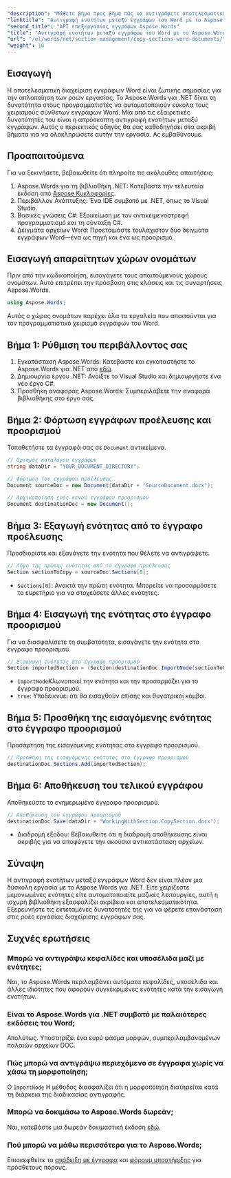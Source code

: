 ```yaml
---
"description": "Μάθετε βήμα προς βήμα πώς να αντιγράφετε αποτελεσματικά ενότητες μεταξύ εγγράφων Word χρησιμοποιώντας το Aspose.Words για .NET. Αυτός ο λεπτομερής οδηγός καλύπτει τις προϋποθέσεις, παραδείγματα κώδικα, συμβουλές για προχωρημένους και συχνές ερωτήσεις."
"linktitle": "Αντιγραφή ενοτήτων μεταξύ εγγράφων του Word με το Aspose.Words"
"second_title": "API επεξεργασίας εγγράφων Aspose.Words"
"title": "Αντιγραφή ενοτήτων μεταξύ εγγράφων του Word με το Aspose.Words"
"url": "/el/words/net/section-management/copy-sections-word-documents/"
"weight": 10
---
```


## Εισαγωγή

Η αποτελεσματική διαχείριση εγγράφων Word είναι ζωτικής σημασίας για την απλοποίηση των ροών εργασίας. Το Aspose.Words για .NET δίνει τη δυνατότητα στους προγραμματιστές να αυτοματοποιούν εύκολα τους χειρισμούς σύνθετων εγγράφων Word. Μία από τις εξαιρετικές δυνατότητές του είναι η απρόσκοπτη αντιγραφή ενοτήτων μεταξύ εγγράφων. Αυτός ο περιεκτικός οδηγός θα σας καθοδηγήσει στα ακριβή βήματα για να ολοκληρώσετε αυτήν την εργασία. Ας εμβαθύνουμε.

## Προαπαιτούμενα

Για να ξεκινήσετε, βεβαιωθείτε ότι πληροίτε τις ακόλουθες απαιτήσεις:

1. Aspose.Words για τη βιβλιοθήκη .NET: Κατεβάστε την τελευταία έκδοση από [Aspose Κυκλοφορίες](https://releases.aspose.com/words/net/).
2. Περιβάλλον Ανάπτυξης: Ένα IDE συμβατό με .NET, όπως το Visual Studio.
3. Βασικές γνώσεις C#: Εξοικείωση με τον αντικειμενοστρεφή προγραμματισμό και τη σύνταξη C#.
4. Δείγματα αρχείων Word: Προετοιμάστε τουλάχιστον δύο δείγματα εγγράφων Word—ένα ως πηγή και ένα ως προορισμό.

## Εισαγωγή απαραίτητων χώρων ονομάτων

Πριν από την κωδικοποίηση, εισαγάγετε τους απαιτούμενους χώρους ονομάτων. Αυτό επιτρέπει την πρόσβαση στις κλάσεις και τις συναρτήσεις Aspose.Words.

```csharp
using Aspose.Words;
```

Αυτός ο χώρος ονομάτων παρέχει όλα τα εργαλεία που απαιτούνται για τον προγραμματιστικό χειρισμό εγγράφων του Word.

## Βήμα 1: Ρύθμιση του περιβάλλοντος σας

1. Εγκατάσταση Aspose.Words: Κατεβάστε και εγκαταστήστε το Aspose.Words για .NET από [εδώ](https://releases.aspose.com/words/net/).
2. Δημιουργία έργου .NET: Ανοίξτε το Visual Studio και δημιουργήστε ένα νέο έργο C#.
3. Προσθήκη αναφοράς Aspose.Words: Συμπεριλάβετε την αναφορά βιβλιοθήκης στο έργο σας.

## Βήμα 2: Φόρτωση εγγράφων προέλευσης και προορισμού

Τοποθετήστε τα έγγραφά σας σε `Document` αντικείμενα.

```csharp
// Ορισμός καταλόγου εγγράφων
string dataDir = "YOUR_DOCUMENT_DIRECTORY";

// Φόρτωση του εγγράφου προέλευσης
Document sourceDoc = new Document(dataDir + "SourceDocument.docx");

// Αρχικοποίηση ενός κενού εγγράφου προορισμού
Document destinationDoc = new Document();
```

## Βήμα 3: Εξαγωγή ενότητας από το έγγραφο προέλευσης

Προσδιορίστε και εξαγάγετε την ενότητα που θέλετε να αντιγράψετε.

```csharp
// Λήψη της πρώτης ενότητας από το έγγραφο προέλευσης
Section sectionToCopy = sourceDoc.Sections[0];
```

- `Sections[0]`: Ανακτά την πρώτη ενότητα. Μπορείτε να προσαρμόσετε το ευρετήριο για να στοχεύσετε άλλες ενότητες.

## Βήμα 4: Εισαγωγή της ενότητας στο έγγραφο προορισμού

Για να διασφαλίσετε τη συμβατότητα, εισαγάγετε την ενότητα στο έγγραφο προορισμού.

```csharp
// Εισαγωγή ενότητας στο έγγραφο προορισμού
Section importedSection = (Section)destinationDoc.ImportNode(sectionToCopy, true);
```

- `ImportNode`Κλωνοποιεί την ενότητα και την προσαρμόζει για το έγγραφο προορισμού.
- `true`: Υποδεικνύει ότι θα εισαχθούν επίσης και θυγατρικοί κόμβοι.

## Βήμα 5: Προσθήκη της εισαγόμενης ενότητας στο έγγραφο προορισμού

Προσάρτηση της εισαγόμενης ενότητας στο έγγραφο προορισμού.

```csharp
// Προσθήκη της εισαγόμενης ενότητας στο έγγραφο προορισμού
destinationDoc.Sections.Add(importedSection);
```

## Βήμα 6: Αποθήκευση του τελικού εγγράφου

Αποθηκεύστε το ενημερωμένο έγγραφο προορισμού.

```csharp
// Αποθήκευση του εγγράφου προορισμού
destinationDoc.Save(dataDir + "WorkingWithSection.CopySection.docx");
```

- Διαδρομή εξόδου: Βεβαιωθείτε ότι η διαδρομή αποθήκευσης είναι ακριβής για να αποφύγετε την ακούσια αντικατάσταση αρχείων.

## Σύναψη

Η αντιγραφή ενοτήτων μεταξύ εγγράφων Word δεν είναι πλέον μια δύσκολη εργασία με το Aspose.Words για .NET. Είτε χειρίζεστε μεμονωμένες ενότητες είτε αυτοματοποιείτε μαζικές λειτουργίες, αυτή η ισχυρή βιβλιοθήκη εξασφαλίζει ακρίβεια και αποτελεσματικότητα. Εξερευνήστε τις εκτεταμένες δυνατότητές της για να φέρετε επανάσταση στις ροές εργασίας διαχείρισης εγγράφων σας.

## Συχνές ερωτήσεις

### Μπορώ να αντιγράψω κεφαλίδες και υποσέλιδα μαζί με ενότητες;
Ναι, το Aspose.Words περιλαμβάνει αυτόματα κεφαλίδες, υποσέλιδα και άλλες ιδιότητες που αφορούν συγκεκριμένες ενότητες κατά την εισαγωγή ενοτήτων.

### Είναι το Aspose.Words για .NET συμβατό με παλαιότερες εκδόσεις του Word;
Απολύτως. Υποστηρίζει ένα ευρύ φάσμα μορφών, συμπεριλαμβανομένων παλαιών αρχείων DOC.

### Πώς μπορώ να αντιγράψω περιεχόμενο σε έγγραφα χωρίς να χάσω τη μορφοποίηση;
Ο `ImportNode` Η μέθοδος διασφαλίζει ότι η μορφοποίηση διατηρείται κατά τη διάρκεια της διαδικασίας αντιγραφής.

### Μπορώ να δοκιμάσω το Aspose.Words δωρεάν;
Ναι, κατεβάστε μια δωρεάν δοκιμαστική έκδοση [εδώ](https://releases.aspose.com/).

### Πού μπορώ να μάθω περισσότερα για το Aspose.Words;
Επισκεφθείτε το [απόδειξη με έγγραφα](https://reference.aspose.com/words/net/) και [φόρουμ υποστήριξης](https://forum.aspose.com/c/words/8) για πρόσθετους πόρους.